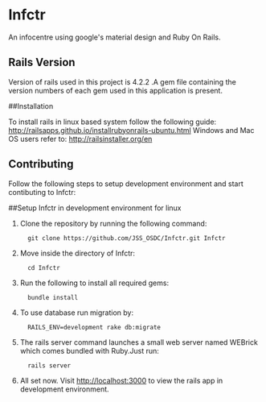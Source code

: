 # Infctr

An infocentre using google's material design and Ruby On Rails. 

## Rails Version
Version of rails used in this project is 4.2.2 .A gem file containing the version numbers of each gem used in this application is present. 

##Installation

To install rails in linux based system follow the following guide: http://railsapps.github.io/installrubyonrails-ubuntu.html
Windows and Mac OS users refer to: http://railsinstaller.org/en 

## Contributing
Follow the following steps to setup development environment and start contibuting to Infctr:

##Setup Infctr in development environment for linux

1. Clone the repository by running the following command:     
  
         git clone https://github.com/JSS_OSDC/Infctr.git Infctr

2. Move inside the directory of Infctr:
         
         cd Infctr

3. Run the following to install all required gems:
         
         bundle install

4. To use database run migration by:
         
         RAILS_ENV=development rake db:migrate

5. The rails server command launches a small web server named WEBrick which comes bundled with Ruby.Just run:
         
         rails server

6. All set now. Visit [http://localhost:3000][localhost] to view the rails app in development environment.

[localhost]: http://localhost:3000

